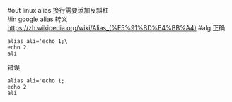 #out
linux alias 换行需要添加反斜杠\
#in
google alias 转义
https://zh.wikipedia.org/wiki/Alias_(%E5%91%BD%E4%BB%A4)
#alg
正确
```
alias ali='echo 1;\
echo 2'
ali
```
错误
```
alias ali='echo 1;
echo 2'
ali
```
